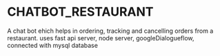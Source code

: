 # CHATBOT_RESTAURANT
A chat bot ehich helps in ordering, tracking and cancelling orders from a restaurant.
uses fast api server, node server, googleDialogueflow, connected with mysql database

